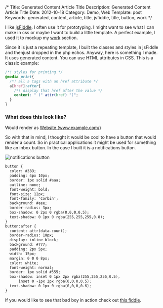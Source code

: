/*
Title: Generated Content Article Title
Description: Generated Content Article Title
Date: 2012-10-18
Category: Demo, Web
Template: post
Keywords: generated, content, article, title, jsfiddle, title, button, work
*/

I like [jsFiddle](http://jsfiddle.net/ "jsFiddle"). I often use it for prototyping. I might want to see what I can make in css or maybe I want to build a little template. A perfect example, I used it to mockup my [work](http://ohdoylerules.com/work/ "Work") section.

Since it is just a repeating template, I built the classes and styles in jsFiddle and thenjust dropped in the php echos. Anyway, here is something I made. It uses generated content. You can use HTML attributes in CSS. This is a classic example:

```css
/*! styles for printing */
@media print{
  /*! all a tags with an href attribute */
  a[href]:after{
    /*! display that href after the value */
    content: " (" attr(href) ")";
  }
}
```

### What does this look like?

Would render as [Website (www.example.com/)](www.example.com/)

So with that in mind, I thought it would be cool to have a button that would render a count. So in practical applications it might be used for something like an inbox button. In the case I built it is a notifications button.

<div class="center">
  <img src="http://ohdoylerules.com/content/images/54368011.png" alt="notifications button" >
</div>

```html
button {
  color: #333;
  padding: 4px 10px;
  border: 1px solid #aaa;
  outline: none;
  font-weight: bold;
  font-size: 12px;
  font-family: 'Corbin';
  background: #eee;
  border-radius: 3px;
  box-shadow: 0 2px 0 rgba(0,0,0,0.5);
  text-shadow: 0 1px 0 rgba(255,255,255,0.8);
}
button:after {
  content: attr(data-count);
  border-radius: 10px;
  display: inline-block;
  background: #777;
  padding: 2px 5px;
  width: 15px;
  margin: 0 0 0 8px;
  color: white;
  font-weight: normal;
  border: 1px solid #555;
  box-shadow: inset 0 1px 2px rgba(255,255,255,0.5),
      inset 0 -1px 2px rgba(0,0,0,0.5);
  text-shadow: 0 1px 0 rgba(0,0,0,0.6);
}​
```

If you would like to see that bad boy in action check out [this fiddle](http://jsfiddle.net/james2doyle/LjgzD/ "jsFiddle css content").
